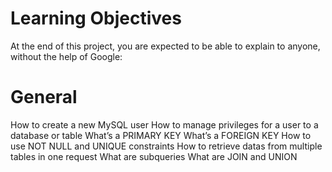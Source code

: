 # Learning Objectives

At the end of this project, you are expected to be able to explain to anyone, without the help of Google:

# General

How to create a new MySQL user
How to manage privileges for a user to a database or table
What’s a PRIMARY KEY
What’s a FOREIGN KEY
How to use NOT NULL and UNIQUE constraints
How to retrieve datas from multiple tables in one request
What are subqueries
What are JOIN and UNION
